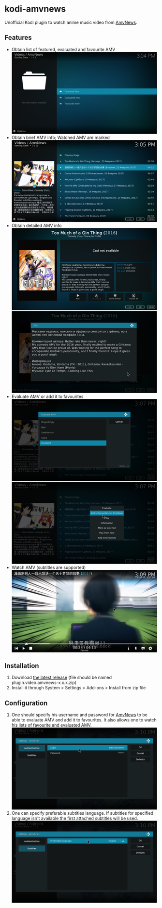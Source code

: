 # kodi-amvnews
Unofficial Kodi plugin to watch anime music video from [AmvNews](http://amvnews.ru).

## Features
* Obtain list of featured, evaluated and favourite AMV<br/>![Lists of AMV](resources/media/readme_01.png)
* Obtain brief AMV info; Watched AMV are marked<br/>![Brief Info](resources/media/readme_02.png)
* Obtain detailed AMV info<br/>![Detailed Info](resources/media/readme_04.png)<br/>![Plot](resources/media/readme_03.png)
* Evaluate AMV or add it to favourites<br/>![Evaluate](resources/media/readme_05.png)<br/>![Add to Favourites](resources/media/readme_06.png)
* Watch AMV (subtitles are supported)<br/>![Played AMV](resources/media/readme_07.png)

## Installation
1. Download [the latest release](https://github.com/pvantonov/kodi-amvnews/releases) (file should be named plugin.video.amvnews-x.x.x.zip)
2. Install it through System > Settings > Add-ons > Install from zip file

## Configuration
1. One should specify his username and password for [AmvNews](http://amvnews.ru) to be able to evaluate AMV and add it to favourites. It also allows one to watch his lists of favourite and evaluated AMV.<br/>![Configure Account](resources/media/readme_08.png)
2. One can specify preferable subtitles language. If subtitles for specified language isn't available the first attached subtitles will be used.<br/>![Configure Subtitles](resources/media/readme_09.png)
